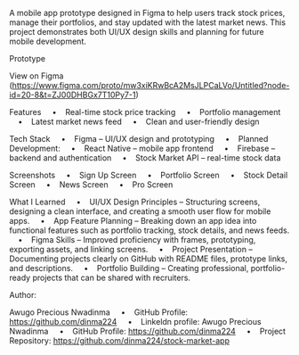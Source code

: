 A mobile app prototype designed in Figma to help users track stock prices, manage their portfolios, and stay updated with the latest market news.
This project demonstrates both UI/UX design skills and planning for future mobile development.

Prototype

View on Figma (https://www.figma.com/proto/mw3xiKRwBcA2MsJLPCaLVo/Untitled?node-id=20-8&t=ZJ00DHBGx7T10Py7-1)


Features
    •    Real-time stock price tracking
    •    Portfolio management
    •    Latest market news feed
    •    Clean and user-friendly design

Tech Stack
    •    Figma – UI/UX design and prototyping
    •    Planned Development:
    •    React Native – mobile app frontend
    •    Firebase – backend and authentication
    •    Stock Market API – real-time stock data
    
Screenshots
    •    Sign Up Screen
    •    Portfolio Screen
    •    Stock Detail Screen
    •    News Screen
    •    Pro Screen

What I Learned
    •    UI/UX Design Principles – Structuring screens, designing a clean interface, and creating a smooth user flow for mobile apps.
    •    App Feature Planning – Breaking down an app idea into functional features such as portfolio tracking, stock details, and news feeds.
    •    Figma Skills – Improved proficiency with frames, prototyping, exporting assets, and linking screens.
    •    Project Presentation – Documenting projects clearly on GitHub with README files, prototype links, and descriptions.
    •    Portfolio Building – Creating professional, portfolio-ready projects that can be shared with recruiters.

Author:

Awugo Precious Nwadinma
    •    GitHub Profile: https://github.com/dinma224
    •    Linkeldn profile:
Awugo Precious Nwadinma
    •    GitHub Profile: https://github.com/dinma224
    •    Project Repository: https://github.com/dinma224/stock-market-app
